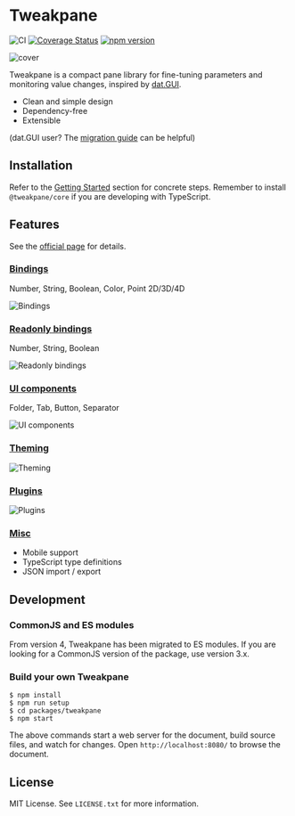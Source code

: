 # Tweakpane
![CI](https://github.com/cocopon/tweakpane/workflows/CI/badge.svg)
[![Coverage Status](https://coveralls.io/repos/github/cocopon/tweakpane/badge.svg)](https://coveralls.io/github/cocopon/tweakpane)
[![npm version](https://badge.fury.io/js/tweakpane.svg)](https://badge.fury.io/js/tweakpane)

![cover](https://user-images.githubusercontent.com/602961/146529897-38829c6f-56df-46f6-81fe-d65fb2027eaa.png)

Tweakpane is a compact pane library for fine-tuning parameters and monitoring
value changes, inspired by [dat.GUI][].

- Clean and simple design
- Dependency-free
- Extensible

(dat.GUI user? The [migration guide](https://tweakpane.github.io/docs/migration/#datgui) can be helpful)


## Installation
Refer to the [Getting Started](https://tweakpane.github.io/docs/getting-started/) section for concrete steps. Remember to install `@tweakpane/core` if you are developing with TypeScript.


## Features
See the [official page][documents] for details.


### [Bindings](https://tweakpane.github.io/docs/input-bindings/)
Number, String, Boolean, Color, Point 2D/3D/4D

![Bindings](https://user-images.githubusercontent.com/602961/184479032-38f50be3-e235-4914-85c0-dce316b33ed2.png)


### [Readonly bindings](https://tweakpane.github.io/docs/monitor-bindings/)
Number, String, Boolean

![Readonly bindings](https://user-images.githubusercontent.com/602961/184479060-44fda993-9f40-4ef1-b363-18e9f9deff7f.png)


### [UI components](https://tweakpane.github.io/docs/ui-components/)
Folder, Tab, Button, Separator

![UI components](https://user-images.githubusercontent.com/602961/184479079-84ee5436-b5f6-4c35-92eb-94cc8709ff12.png)


### [Theming](https://tweakpane.github.io/docs/theming/)
![Theming](https://user-images.githubusercontent.com/602961/115102105-e6676500-9f83-11eb-8a74-ae4f76122000.png)


### [Plugins](https://tweakpane.github.io/docs/plugins/)
![Plugins](https://user-images.githubusercontent.com/602961/184479086-cc8c72c2-c958-4e4e-8ae4-2690f721c544.png)


### [Misc](https://tweakpane.github.io/docs/misc/)
- Mobile support
- TypeScript type definitions
- JSON import / export


## Development


### CommonJS and ES modules
From version 4, Tweakpane has been migrated to ES modules. If you are looking for a CommonJS version of the package, use version 3.x.


### Build your own Tweakpane

```
$ npm install
$ npm run setup
$ cd packages/tweakpane
$ npm start
```

The above commands start a web server for the document, build source files, and
watch for changes. Open `http://localhost:8080/` to browse the document.


## License
MIT License. See `LICENSE.txt` for more information.


[dat.GUI]: https://github.com/dataarts/dat.gui
[documents]: https://tweakpane.github.io/docs/
